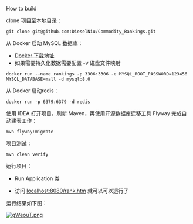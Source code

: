  How to build

clone 项目至本地目录：

```shell
git clone git@github.com:DieselNiu/Commodity_Rankings.git
```

从 Docker 启动 MySQL 数据库：

* [Docker 下载地址](https://www.docker.com/)
* 如果需要持久化数据需要配置 -v 磁盘文件映射

```shell
docker run --name rankings -p 3306:3306 -e MYSQL_ROOT_PASSWORD=123456 MYSQL_DATABASE=mall -d mysql:8.0
```
从 Docker 启动redis：
```shell
docker run -p 6379:6379 -d redis 
```

使用 IDEA 打开项目，刷新 Maven，再使用开源数据库迁移工具 Flyway 完成自动建表工作：

```shell
mvn flyway:migrate
```

项目测试：

```shell
mvn clean verify
```

运行项目：

* Run Application 类

* 访问 [localhost:8080/rank.htm](localhost:8080/rank.htm) 就可以可以运行了


运行结果如下图：

[![gWeouT.png](https://z3.ax1x.com/2021/05/17/gWeouT.png)](https://imgtu.com/i/gWeouT)


